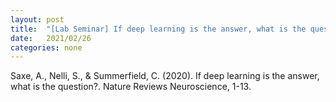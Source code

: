 ```yaml
---
layout: post
title:  "[Lab Seminar] If deep learning is the answer, what is the question?"
date:   2021/02/26
categories: none
---
```






Saxe, A., Nelli, S., & Summerfield, C. (2020). If deep learning is the answer, what is the question?. Nature Reviews Neuroscience, 1-13.





 

